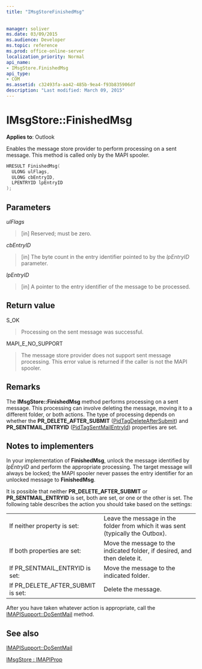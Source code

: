 ```yaml
---
title: "IMsgStoreFinishedMsg"
 
 
manager: soliver
ms.date: 03/09/2015
ms.audience: Developer
ms.topic: reference
ms.prod: office-online-server
localization_priority: Normal
api_name:
- IMsgStore.FinishedMsg
api_type:
- COM
ms.assetid: c32493fa-aa42-485b-9ea4-f93b835906df
description: "Last modified: March 09, 2015"
---
```


# IMsgStore::FinishedMsg

  
  
**Applies to**: Outlook 
  
Enables the message store provider to perform processing on a sent message. This method is called only by the MAPI spooler.
  
```cpp
HRESULT FinishedMsg(
  ULONG ulFlags,
  ULONG cbEntryID,
  LPENTRYID lpEntryID
);
```

## Parameters

 _ulFlags_
  
> [in] Reserved; must be zero.
    
 _cbEntryID_
  
> [in] The byte count in the entry identifier pointed to by the  _lpEntryID_ parameter. 
    
 _lpEntryID_
  
> [in] A pointer to the entry identifier of the message to be processed.
    
## Return value

S_OK 
  
> Processing on the sent message was successful.
    
MAPI_E_NO_SUPPORT 
  
> The message store provider does not support sent message processing. This error value is returned if the caller is not the MAPI spooler.
    
## Remarks

The **IMsgStore::FinishedMsg** method performs processing on a sent message. This processing can involve deleting the message, moving it to a different folder, or both actions. The type of processing depends on whether the **PR_DELETE_AFTER_SUBMIT** ([PidTagDeleteAfterSubmit](pidtagdeleteaftersubmit-canonical-property.md)) and **PR_SENTMAIL_ENTRYID** ([PidTagSentMailEntryId](pidtagsentmailentryid-canonical-property.md)) properties are set. 
  
## Notes to implementers

In your implementation of **FinishedMsg**, unlock the message identified by  _lpEntryID_ and perform the appropriate processing. The target message will always be locked; the MAPI spooler never passes the entry identifier for an unlocked message to **FinishedMsg**.
  
It is possible that neither **PR_DELETE_AFTER_SUBMIT** or **PR_SENTMAIL_ENTRYID** is set, both are set, or one or the other is set. The following table describes the action you should take based on the settings: 
  
|||
|:-----|:-----|
|If neither property is set:  <br/> |Leave the message in the folder from which it was sent (typically the Outbox).  <br/> |
|If both properties are set:  <br/> |Move the message to the indicated folder, if desired, and then delete it.  <br/> |
|If PR_SENTMAIL_ENTRYID is set:  <br/> |Move the message to the indicated folder.  <br/> |
|If PR_DELETE_AFTER_SUBMIT is set:  <br/> |Delete the message.  <br/> |
   
After you have taken whatever action is appropriate, call the [IMAPISupport::DoSentMail](imapisupport-dosentmail.md) method. 
  
## See also



[IMAPISupport::DoSentMail](imapisupport-dosentmail.md)
  
[IMsgStore : IMAPIProp](imsgstoreimapiprop.md)

